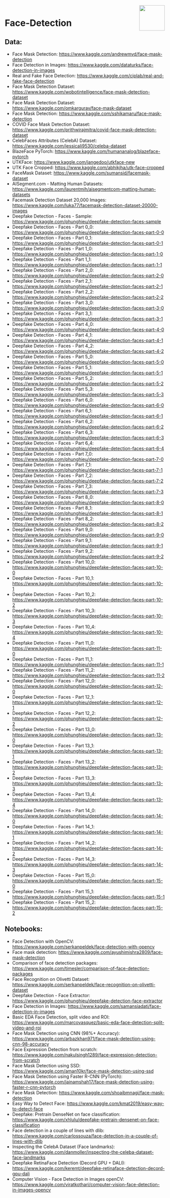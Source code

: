 <img align="right" width="80" height="80" src="https://github.com/cs-MohamedAyman/Kaggle-Competitions/blob/main/organizations-logos/kaggle.jpg">

# Face-Detection

## Data:

- Face Mask Detection: https://www.kaggle.com/andrewmvd/face-mask-detection
- Face Detection in Images: https://www.kaggle.com/dataturks/face-detection-in-images
- Real and Fake Face Detection: https://www.kaggle.com/ciplab/real-and-fake-face-detection
- Face Mask Detection Dataset: https://www.kaggle.com/wobotintelligence/face-mask-detection-dataset
- Face Mask Detection Dataset: https://www.kaggle.com/omkargurav/face-mask-dataset
- Face Mask Detection: https://www.kaggle.com/sshikamaru/face-mask-detection
- COVID Face Mask Detection Dataset: https://www.kaggle.com/prithwirajmitra/covid-face-mask-detection-dataset
- CelebFaces Attributes (CelebA) Dataset: https://www.kaggle.com/jessicali9530/celeba-dataset
- BlazeFace PyTorch: https://www.kaggle.com/humananalog/blazeface-pytorch
- UTKFace: https://www.kaggle.com/jangedoo/utkface-new
- UTK Face Cropped: https://www.kaggle.com/abhikjha/utk-face-cropped
- FaceMask Dataset: https://www.kaggle.com/sumansid/facemask-dataset
- AISegment.com - Matting Human Datasets: https://www.kaggle.com/laurentmih/aisegmentcom-matting-human-datasets
- Facemask Detection Dataset 20,000 Images: https://www.kaggle.com/luka77/facemask-detection-dataset-20000-images
- Deepfake Detection - Faces - Sample: https://www.kaggle.com/phunghieu/deepfake-detection-faces-sample
- Deepfake Detection - Faces - Part 0_0: https://www.kaggle.com/phunghieu/deepfake-detection-faces-part-0-0
- Deepfake Detection - Faces - Part 0_1: https://www.kaggle.com/phunghieu/deepfake-detection-faces-part-0-1
- Deepfake Detection - Faces - Part 1_0: https://www.kaggle.com/phunghieu/deepfake-detection-faces-part-1-0
- Deepfake Detection - Faces - Part 1_1: https://www.kaggle.com/phunghieu/deepfake-detection-faces-part-1-1
- Deepfake Detection - Faces - Part 2_0: https://www.kaggle.com/phunghieu/deepfake-detection-faces-part-2-0
- Deepfake Detection - Faces - Part 2_1: https://www.kaggle.com/phunghieu/deepfake-detection-faces-part-2-1
- Deepfake Detection - Faces - Part 2_2: https://www.kaggle.com/phunghieu/deepfake-detection-faces-part-2-2
- Deepfake Detection - Faces - Part 3_0: https://www.kaggle.com/phunghieu/deepfake-detection-faces-part-3-0
- Deepfake Detection - Faces - Part 3_1: https://www.kaggle.com/phunghieu/deepfake-detection-faces-part-3-1
- Deepfake Detection - Faces - Part 4_0: https://www.kaggle.com/phunghieu/deepfake-detection-faces-part-4-0
- Deepfake Detection - Faces - Part 4_1: https://www.kaggle.com/phunghieu/deepfake-detection-faces-part-4-1
- Deepfake Detection - Faces - Part 4_2: https://www.kaggle.com/phunghieu/deepfake-detection-faces-part-4-2
- Deepfake Detection - Faces - Part 5_0: https://www.kaggle.com/phunghieu/deepfake-detection-faces-part-5-0
- Deepfake Detection - Faces - Part 5_1: https://www.kaggle.com/phunghieu/deepfake-detection-faces-part-5-1
- Deepfake Detection - Faces - Part 5_2: https://www.kaggle.com/phunghieu/deepfake-detection-faces-part-5-2
- Deepfake Detection - Faces - Part 5_3: https://www.kaggle.com/phunghieu/deepfake-detection-faces-part-5-3
- Deepfake Detection - Faces - Part 6_0: https://www.kaggle.com/phunghieu/deepfake-detection-faces-part-6-0
- Deepfake Detection - Faces - Part 6_1: https://www.kaggle.com/phunghieu/deepfake-detection-faces-part-6-1
- Deepfake Detection - Faces - Part 6_2: https://www.kaggle.com/phunghieu/deepfake-detection-faces-part-6-2
- Deepfake Detection - Faces - Part 6_3: https://www.kaggle.com/phunghieu/deepfake-detection-faces-part-6-3
- Deepfake Detection - Faces - Part 6_4: https://www.kaggle.com/phunghieu/deepfake-detection-faces-part-6-4
- Deepfake Detection - Faces - Part 7_0: https://www.kaggle.com/phunghieu/deepfake-detection-faces-part-7-0
- Deepfake Detection - Faces - Part 7_1: https://www.kaggle.com/phunghieu/deepfake-detection-faces-part-7-1
- Deepfake Detection - Faces - Part 7_2: https://www.kaggle.com/phunghieu/deepfake-detection-faces-part-7-2
- Deepfake Detection - Faces - Part 7_3: https://www.kaggle.com/phunghieu/deepfake-detection-faces-part-7-3
- Deepfake Detection - Faces - Part 8_0: https://www.kaggle.com/phunghieu/deepfake-detection-faces-part-8-0
- Deepfake Detection - Faces - Part 8_1: https://www.kaggle.com/phunghieu/deepfake-detection-faces-part-8-1
- Deepfake Detection - Faces - Part 8_2: https://www.kaggle.com/phunghieu/deepfake-detection-faces-part-8-2
- Deepfake Detection - Faces - Part 9_0: https://www.kaggle.com/phunghieu/deepfake-detection-faces-part-9-0
- Deepfake Detection - Faces - Part 9_1: https://www.kaggle.com/phunghieu/deepfake-detection-faces-part-9-1
- Deepfake Detection - Faces - Part 9_2: https://www.kaggle.com/phunghieu/deepfake-detection-faces-part-9-2
- Deepfake Detection - Faces - Part 10_0: https://www.kaggle.com/phunghieu/deepfake-detection-faces-part-10-0
- Deepfake Detection - Faces - Part 10_1: https://www.kaggle.com/phunghieu/deepfake-detection-faces-part-10-1
- Deepfake Detection - Faces - Part 10_2: https://www.kaggle.com/phunghieu/deepfake-detection-faces-part-10-2
- Deepfake Detection - Faces - Part 10_3: https://www.kaggle.com/phunghieu/deepfake-detection-faces-part-10-3
- Deepfake Detection - Faces - Part 10_4: https://www.kaggle.com/phunghieu/deepfake-detection-faces-part-10-4
- Deepfake Detection - Faces - Part 11_0: https://www.kaggle.com/phunghieu/deepfake-detection-faces-part-11-0
- Deepfake Detection - Faces - Part 11_1: https://www.kaggle.com/phunghieu/deepfake-detection-faces-part-11-1
- Deepfake Detection - Faces - Part 11_2: https://www.kaggle.com/phunghieu/deepfake-detection-faces-part-11-2
- Deepfake Detection - Faces - Part 12_0: https://www.kaggle.com/phunghieu/deepfake-detection-faces-part-12-0
- Deepfake Detection - Faces - Part 12_1: https://www.kaggle.com/phunghieu/deepfake-detection-faces-part-12-1
- Deepfake Detection - Faces - Part 12_2: https://www.kaggle.com/phunghieu/deepfake-detection-faces-part-12-2
- Deepfake Detection - Faces - Part 13_0: https://www.kaggle.com/phunghieu/deepfake-detection-faces-part-13-0
- Deepfake Detection - Faces - Part 13_1: https://www.kaggle.com/phunghieu/deepfake-detection-faces-part-13-1
- Deepfake Detection - Faces - Part 13_2: https://www.kaggle.com/phunghieu/deepfake-detection-faces-part-13-2
- Deepfake Detection - Faces - Part 13_3: https://www.kaggle.com/phunghieu/deepfake-detection-faces-part-13-3
- Deepfake Detection - Faces - Part 13_4: https://www.kaggle.com/phunghieu/deepfake-detection-faces-part-13-4
- Deepfake Detection - Faces - Part 14_0: https://www.kaggle.com/phunghieu/deepfake-detection-faces-part-14-0
- Deepfake Detection - Faces - Part 14_1: https://www.kaggle.com/phunghieu/deepfake-detection-faces-part-14-1
- Deepfake Detection - Faces - Part 14_2: https://www.kaggle.com/phunghieu/deepfake-detection-faces-part-14-2
- Deepfake Detection - Faces - Part 14_3: https://www.kaggle.com/phunghieu/deepfake-detection-faces-part-14-3
- Deepfake Detection - Faces - Part 15_0: https://www.kaggle.com/phunghieu/deepfake-detection-faces-part-15-0
- Deepfake Detection - Faces - Part 15_1: https://www.kaggle.com/phunghieu/deepfake-detection-faces-part-15-1
- Deepfake Detection - Faces - Part 15_2: https://www.kaggle.com/phunghieu/deepfake-detection-faces-part-15-2

## Notebooks:

- Face Detection with OpenCV: https://www.kaggle.com/serkanpeldek/face-detection-with-opencv
- Face mask detection: https://www.kaggle.com/ayushimishra2809/face-mask-detection
- Comparison of face detection packages: https://www.kaggle.com/timesler/comparison-of-face-detection-packages
- Face Recognition on Olivetti Dataset: https://www.kaggle.com/serkanpeldek/face-recognition-on-olivetti-dataset
- Deepfake Detection - Face Extractor: https://www.kaggle.com/phunghieu/deepfake-detection-face-extractor
- Face Detection in Images: https://www.kaggle.com/samansiadati/face-detection-in-images
- Basic EDA Face Detection, split video and ROI: https://www.kaggle.com/marcovasquez/basic-eda-face-detection-split-video-and-roi
- Face Mask Detection using CNN (98%+ Accuracy): https://www.kaggle.com/arbazkhan971/face-mask-detection-using-cnn-98-accuracy
- Face Expression Detection from scratch: https://www.kaggle.com/nakulsingh1289/face-expression-detection-from-scratch
- Face Mask Detection using SSD: https://www.kaggle.com/aman10kr/face-mask-detection-using-ssd
- Face Mask Detection using Faster R-CNN (PyTorch): https://www.kaggle.com/jainamshah17/face-mask-detection-using-faster-r-cnn-pytorch
- Face Mask Detection: https://www.kaggle.com/shoaibmnagi/face-mask-detection
- Easy Way to Detect Face: https://www.kaggle.com/kmat2019/easy-way-to-detect-face
- Deepfake: Pretrain DenseNet on face classification: https://www.kaggle.com/xhlulu/deepfake-pretrain-densenet-on-face-classification
- Face detection in a couple of lines with dlib: https://www.kaggle.com/carlossouza/face-detection-in-a-couple-of-lines-with-dlib
- Inspecting the CelebA Dataset (Face landmarks): https://www.kaggle.com/danmoller/inspecting-the-celeba-dataset-face-landmarks
- Deepfake RetinaFace Detection (Decord GPU + DALI): https://www.kaggle.com/keremt/deepfake-retinaface-detection-decord-gpu-dali
- Computer Vision - Face Detection in Images openCV: https://www.kaggle.com/viratkothari/computer-vision-face-detection-in-images-opencv
